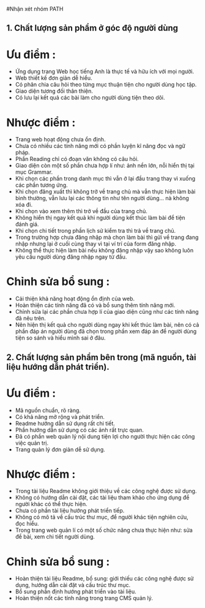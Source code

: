 #Nhận xét nhóm PATH

## 1. Chất lượng sản phẩm ở góc độ người dùng
 # Ưu điểm :
  - Ứng dụng trang Web học tiếng Anh là thực tế và hữu ích với mọi người.
  - Web thiết kế đơn giản dễ hiểu.
  - Có phân chia câu hỏi theo từng mục thuận tiện cho người dùng học tập.
  - Giao diện tương đối thân thiện.
  - Có lưu lại kết quả các bài làm cho người dùng tiện theo dõi.
  
# Nhược điểm :
  - Trang web hoạt động chưa ổn định.
  - Chưa có nhiều các tính năng mới có phần luyện kĩ năng đọc và ngữ pháp.
  - Phần Reading chỉ có đoạn văn không có câu hỏi.
  - Giao diện còn một số phần chưa hợp lí như: ảnh nền lớn, nỗi hiển thị tại mục Grammar.
  - Khi chọn các phần trong danh mục thì vẫn ở lại đầu trang thay vì xuống các phần tương ứng.
  - Khi chọn đăng xuất thì không trở về trang chủ mà vẫn thực hiện làm bài bình thường, vẫn lưu lại các thông tin như tên người dùng... nà không xóa đi.
  - Khi chọn vào xem thêm thì trở về đầu của trang chủ.
  - Không hiển thị ngay kết quả khi người dùng kết thúc làm bài để tiện đánh giá.
  - Khi chọn chi tiết trong phần lịch sử kiểm tra thì trả về trang chủ.
  - Trong trường hợp chưa đăng nhập mà chọn làm bài thì gửi về trang đang nhập nhưng lại ở cuối cùng thay vì tại ví trí của form đăng nhập.
  - Không thể thực hiện làm bài nếu không đăng nhập vậy sao không luôn yêu cầu người dùng đăng nhập ngay từ đầu.
# Chỉnh sửa bổ sung :
  - Cải thiện khả năng hoạt động ổn định của web.
  - Hoàn thiện các tính năng đã có và bổ sung thêm tính năng mới.
  - Chỉnh sửa lại các phần chưa hợp lí của giao diện cũng như các tính năng đã nêu trên.
  - Nên hiện thị kết quả cho người dùng ngay khi kết thúc làm bài, nên có cả phần đáp án người dùng đã chọn trong phần xem đáp án để người dùng tiện so sánh và hiểu mình sai ở đâu.
  
## 2. Chất lượng sản phẩm bên trong (mã nguồn, tài liệu hướng dẫn phát triển).
 # Ưu điểm :
  - Mã nguồn chuẩn, rõ ràng.
  - Có khả năng mở rộng và phát triển.
  - Readme hướng dẫn sử dụng rất chi tiết.
  - Phần hướng dẫn sử dụng có các ảnh rất trực quan.
  - Đã có phần web quản lý nội dung tiện lợi cho người thực hiện các công việc quản trị.
  - Trang quản lý đơn giản dễ sử dụng.
  
 # Nhược điểm :
  - Trong tài liệu Readme không giới thiệu về các công nghệ được sử dụng.
  - Không có hướng dẫn cài đặt, các tài liệu tham khảo cho ứng dụng để người khác có thể thực hiện.
  - Chưa có phần tài liệu hướng phát triển tiếp.
  - Không có mô tả về cấu trúc thư mục, để người khác tiện nghiên cứu, đọc hiểu.
  - Trong trang web quản lí có một số chức năng chưa thực hiện như: sửa đề bài, xem chi tiết người dùng.

# Chỉnh sửa bổ sung :
  - Hoàn thiện tài liệu Readme, bổ sung: giới thiếu các công nghệ được sử dụng, hướng dẫn cài đặt và cấu trúc thư mục.
  - Bổ sung phần định hướng phát triển vào tài liệu.
  - Hoàn thiện nốt các tính năng trong trang CMS quản lý.


  
  
